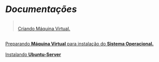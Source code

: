 # <strong><i>Documentações</i></strong>


><br><a href="https://github.com/kfellipe/POPs/tree/master/Criando-VM"><ins>Criando Máquina Virtual.</ins></a><br>
<br>
<a href="https://github.com/kfellipe/POPs/tree/master/Preparando-VM"><ins>Preparando <strong>Máquina Virtual</strong> para instalação do <strong>Sistema Operacional.</ins></strong></a><br>
<br>
<a href="https://github.com/kfellipe/POPs/tree/master/Instalando-Ubuntu-Server"><ins>Instalando <strong>Ubuntu-Server</strong></ins></a><br>
<br>